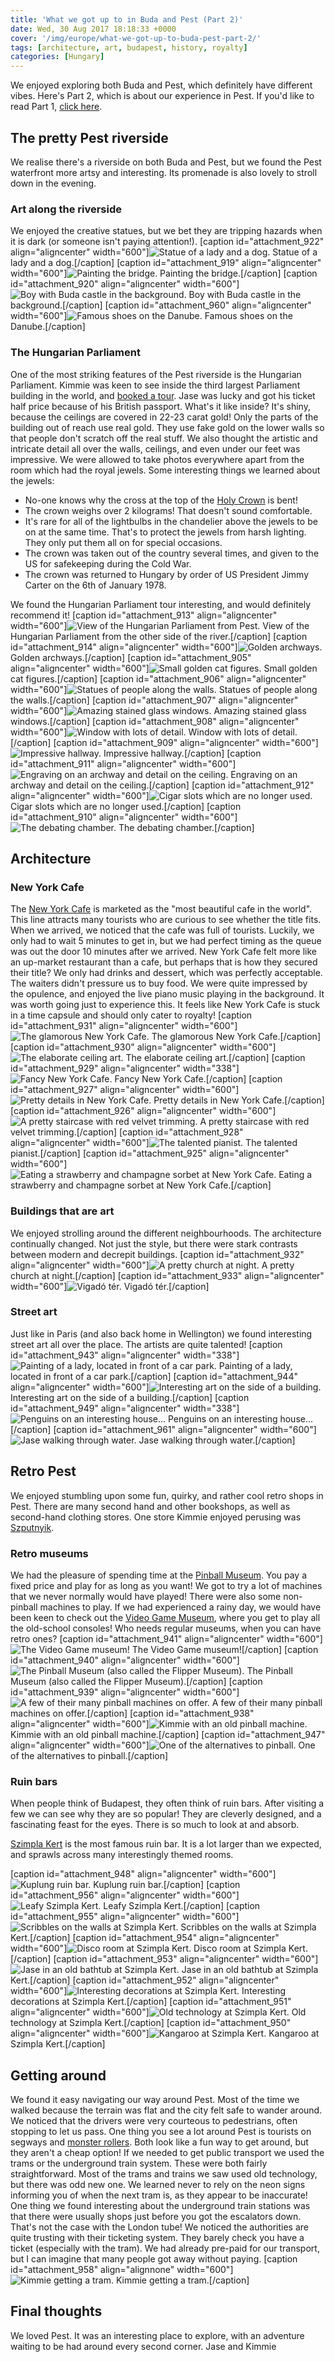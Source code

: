 ```yaml
---
title: 'What we got up to in Buda and Pest (Part 2)'
date: Wed, 30 Aug 2017 18:18:33 +0000
cover: '/img/europe/what-we-got-up-to-buda-pest-part-2/'
tags: [architecture, art, budapest, history, royalty]
categories: [Hungary]
---
```


We enjoyed exploring both Buda and Pest, which definitely have different vibes. Here's Part 2, which is about our experience in Pest. If you'd like to read Part 1, [click here](http://coupleofkiwis.com/what-we-got-up-to-buda-pest-part-1/).

The pretty Pest riverside
-------------------------

We realise there's a riverside on both Buda and Pest, but we found the Pest waterfront more artsy and interesting. Its promenade is also lovely to stroll down in the evening.

### Art along the riverside

We enjoyed the creative statues, but we bet they are tripping hazards when it is dark (or someone isn't paying attention!). \[caption id="attachment_922" align="aligncenter" width="600"\]![Statue of a lady and a dog.](http://coupleofkiwis.com/wp-content/uploads/2017/08/pest-riverside1-600x338.jpg) Statue of a lady and a dog.\[/caption\] \[caption id="attachment_919" align="aligncenter" width="600"\]![Painting the bridge.](http://coupleofkiwis.com/wp-content/uploads/2017/08/pest-riverside3-600x338.jpg) Painting the bridge.\[/caption\] \[caption id="attachment_920" align="aligncenter" width="600"\]![Boy with Buda castle in the background.](http://coupleofkiwis.com/wp-content/uploads/2017/08/pest-riverside2-600x338.jpg) Boy with Buda castle in the background.\[/caption\] \[caption id="attachment_960" align="aligncenter" width="600"\]![Famous shoes on the Danube.](http://coupleofkiwis.com/wp-content/uploads/2017/08/pest-Shoes-on-danube-600x338.jpg) Famous shoes on the Danube.\[/caption\]

### The Hungarian Parliament

One of the most striking features of the Pest riverside is the Hungarian Parliament. Kimmie was keen to see inside the third largest Parliament building in the world, and [booked a tour](https://www.jegymester.hu/eng/Production/480000/Parliament-visit). Jase was lucky and got his ticket half price because of his British passport. What's it like inside? It's shiny, because the ceilings are covered in 22-23 carat gold! Only the parts of the building out of reach use real gold. They use fake gold on the lower walls so that people don't scratch off the real stuff. We also thought the artistic and intricate detail all over the walls, ceilings, and even under our feet was impressive. We were allowed to take photos everywhere apart from the room which had the royal jewels. Some interesting things we learned about the jewels:

*   No-one knows why the cross at the top of the [Holy Crown](https://en.wikipedia.org/wiki/Holy_Crown_of_Hungary) is bent!
*   The crown weighs over 2 kilograms! That doesn't sound comfortable.
*   It's rare for all of the lightbulbs in the chandelier above the jewels to be on at the same time. That's to protect the jewels from harsh lighting. They only put them all on for special occasions.
*   The crown was taken out of the country several times, and given to the US for safekeeping during the Cold War.
*   The crown was returned to Hungary by order of US President Jimmy Carter on the 6th of January 1978.

We found the Hungarian Parliament tour interesting, and would definitely recommend it! \[caption id="attachment_913" align="aligncenter" width="600"\]![View of the Hungarian Parliament from Pest. ](http://coupleofkiwis.com/wp-content/uploads/2017/08/bud-parli-600x337.jpg) View of the Hungarian Parliament from the other side of the river.\[/caption\] \[caption id="attachment_914" align="aligncenter" width="600"\]![Golden archways.](http://coupleofkiwis.com/wp-content/uploads/2017/08/bug-parl-600x338.jpg) Golden archways.\[/caption\] \[caption id="attachment_905" align="aligncenter" width="600"\]![Small golden cat figures. ](http://coupleofkiwis.com/wp-content/uploads/2017/08/bud-parl2-600x337.jpg) Small golden cat figures.\[/caption\] \[caption id="attachment_906" align="aligncenter" width="600"\]![Statues of people along the walls.](http://coupleofkiwis.com/wp-content/uploads/2017/08/bud-parl3-600x338.jpg) Statues of people along the walls.\[/caption\] \[caption id="attachment_907" align="aligncenter" width="600"\]![Amazing stained glass windows.](http://coupleofkiwis.com/wp-content/uploads/2017/08/bud-parl4-600x390.jpg) Amazing stained glass windows.\[/caption\] \[caption id="attachment_908" align="aligncenter" width="600"\]![Window with lots of detail.](http://coupleofkiwis.com/wp-content/uploads/2017/08/bud-parl5-600x337.jpg) Window with lots of detail.\[/caption\] \[caption id="attachment_909" align="aligncenter" width="600"\]![Impressive hallway.](http://coupleofkiwis.com/wp-content/uploads/2017/08/bud-parl6-600x338.jpg) Impressive hallway.\[/caption\] \[caption id="attachment_911" align="aligncenter" width="600"\]![Engraving on an archway and detail on the ceiling.](http://coupleofkiwis.com/wp-content/uploads/2017/08/bud-parl8-600x338.jpg) Engraving on an archway and detail on the ceiling.\[/caption\] \[caption id="attachment_912" align="aligncenter" width="600"\]![Cigar slots which are no longer used.](http://coupleofkiwis.com/wp-content/uploads/2017/08/bud-parl9-600x338.jpg) Cigar slots which are no longer used.\[/caption\] \[caption id="attachment_910" align="aligncenter" width="600"\]![The debating chamber.](http://coupleofkiwis.com/wp-content/uploads/2017/08/bud-parl7-600x338.jpg) The debating chamber.\[/caption\]

Architecture
------------

### New York Cafe

The [New York Cafe](http://www.newyorkcafe.hu/) is marketed as the "most beautiful cafe in the world". This line attracts many tourists who are curious to see whether the title fits. When we arrived, we noticed that the cafe was full of tourists. Luckily, we only had to wait 5 minutes to get in, but we had perfect timing as the queue was out the door 10 minutes after we arrived. New York Cafe felt more like an up-market restaurant than a cafe, but perhaps that is how they secured their title? We only had drinks and dessert, which was perfectly acceptable. The waiters didn't pressure us to buy food. We were quite impressed by the opulence, and enjoyed the live piano music playing in the background. It was worth going just to experience this. It feels like New York Cafe is stuck in a time capsule and should only cater to royalty! \[caption id="attachment_931" align="aligncenter" width="600"\]![The glamorous New York Cafe.](http://coupleofkiwis.com/wp-content/uploads/2017/08/pest-ny-cafe-600x338.jpg) The glamorous New York Cafe.\[/caption\] \[caption id="attachment_930" align="aligncenter" width="600"\]![The elaborate ceiling art.](http://coupleofkiwis.com/wp-content/uploads/2017/08/pest-ny-cafe2-600x338.jpg) The elaborate ceiling art.\[/caption\] \[caption id="attachment_929" align="aligncenter" width="338"\]![Fancy New York Cafe.](http://coupleofkiwis.com/wp-content/uploads/2017/08/pest-ny-cafe3-338x600.jpg) Fancy New York Cafe.\[/caption\] \[caption id="attachment_927" align="aligncenter" width="600"\]![Pretty details in New York Cafe. ](http://coupleofkiwis.com/wp-content/uploads/2017/08/pest-ny-cafe-5-600x337.jpg) Pretty details in New York Cafe.\[/caption\] \[caption id="attachment_926" align="aligncenter" width="600"\]![A pretty staircase with red velvet trimming. ](http://coupleofkiwis.com/wp-content/uploads/2017/08/pest-ny-6-600x338.jpg) A pretty staircase with red velvet trimming.\[/caption\] \[caption id="attachment_928" align="aligncenter" width="600"\]![The talented pianist. ](http://coupleofkiwis.com/wp-content/uploads/2017/08/pest-ny-cafe4-600x338.jpg) The talented pianist.\[/caption\] \[caption id="attachment_925" align="aligncenter" width="600"\]![Eating a strawberry and champagne sorbet at New York Cafe.](http://coupleofkiwis.com/wp-content/uploads/2017/08/pest-ny-cafe-7-600x338.jpg) Eating a strawberry and champagne sorbet at New York Cafe.\[/caption\]

### Buildings that are art

We enjoyed strolling around the different neighbourhoods. The architecture continually changed. Not just the style, but there were stark contrasts between modern and decrepit buildings. \[caption id="attachment_932" align="aligncenter" width="600"\]![A pretty church at night. ](http://coupleofkiwis.com/wp-content/uploads/2017/08/pest-architechture5-600x338.jpg) A pretty church at night.\[/caption\] \[caption id="attachment_933" align="aligncenter" width="600"\]![Vigadó tér.](http://coupleofkiwis.com/wp-content/uploads/2017/08/pest-architechture-1-600x338.jpg) Vigadó tér.\[/caption\]

### Street art

Just like in Paris (and also back home in Wellington) we found interesting street art all over the place. The artists are quite talented! \[caption id="attachment_943" align="aligncenter" width="338"\]![Painting of a lady, located in front of a car park.](http://coupleofkiwis.com/wp-content/uploads/2017/08/pest-art2-338x600.jpg) Painting of a lady, located in front of a car park.\[/caption\] \[caption id="attachment_944" align="aligncenter" width="600"\]![Interesting art on the side of a building.](http://coupleofkiwis.com/wp-content/uploads/2017/08/pest-art-600x338.jpg) Interesting art on the side of a building.\[/caption\] \[caption id="attachment_949" align="aligncenter" width="338"\]![Penguins on an interesting house...](http://coupleofkiwis.com/wp-content/uploads/2017/08/pest-art-street-338x600.jpg) Penguins on an interesting house...\[/caption\] \[caption id="attachment_961" align="aligncenter" width="600"\]![Jase walking through water.](http://coupleofkiwis.com/wp-content/uploads/2017/08/pest-walking-through-water-600x338.jpg) Jase walking through water.\[/caption\]

Retro Pest
----------

We enjoyed stumbling upon some fun, quirky, and rather cool retro shops in Pest. There are many second hand and other bookshops, as well as second-hand clothing stores. One store Kimmie enjoyed perusing was [Szputnyik](https://szputnyikshop.com).

### Retro museums

We had the pleasure of spending time at the [Pinball Museum](http://www.flippermuzeum.hu/en/). You pay a fixed price and play for as long as you want! We got to try a lot of machines that we never normally would have played! There were also some non-pinball machines to play. If we had experienced a rainy day, we would have been keen to check out the [Video Game Museum](https://www.facebook.com/consolemuseumbudapest), where you get to play all the old-school consoles! Who needs regular museums, when you can have retro ones? \[caption id="attachment_941" align="aligncenter" width="600"\]![The Video Game museum!](http://coupleofkiwis.com/wp-content/uploads/2017/08/pest-retro-600x338.jpg) The Video Game museum!\[/caption\] \[caption id="attachment_940" align="aligncenter" width="600"\]![The Pinball Museum (also called the Flipper Museum).](http://coupleofkiwis.com/wp-content/uploads/2017/08/pest-pinball-600x337.jpg) The Pinball Museum (also called the Flipper Museum).\[/caption\] \[caption id="attachment_939" align="aligncenter" width="600"\]![A few of their many pinball machines on offer.](http://coupleofkiwis.com/wp-content/uploads/2017/08/pest-pinball-2-600x338.jpg) A few of their many pinball machines on offer.\[/caption\] \[caption id="attachment_938" align="aligncenter" width="600"\]![Kimmie with an old pinball machine.](http://coupleofkiwis.com/wp-content/uploads/2017/08/pest-pinball-3-600x338.jpg) Kimmie with an old pinball machine.\[/caption\] \[caption id="attachment_947" align="aligncenter" width="600"\]![One of the alternatives to pinball.](http://coupleofkiwis.com/wp-content/uploads/2017/08/pest-games-600x338.jpg) One of the alternatives to pinball.\[/caption\]

### Ruin bars

When people think of Budapest, they often think of ruin bars. After visiting a few we can see why they are so popular! They are cleverly designed, and a fascinating feast for the eyes. There is so much to look at and absorb.

[Szimpla Kert](https://szimpla.hu/) is the most famous ruin bar. It is a lot larger than we expected, and sprawls across many interestingly themed rooms.

\[caption id="attachment_948" align="aligncenter" width="600"\]![Kuplung ruin bar.](http://coupleofkiwis.com/wp-content/uploads/2017/08/pest-ruin-bar-600x338.jpg) Kuplung ruin bar.\[/caption\] \[caption id="attachment_956" align="aligncenter" width="600"\]![Leafy Szimpla Kert.](http://coupleofkiwis.com/wp-content/uploads/2017/08/pest-Szimpla-Kert-600x338.jpg) Leafy Szimpla Kert.\[/caption\] \[caption id="attachment_955" align="aligncenter" width="600"\]![Scribbles on the walls at Szimpla Kert.](http://coupleofkiwis.com/wp-content/uploads/2017/08/pest-Szimpla-Kert-2-600x338.jpg) Scribbles on the walls at Szimpla Kert.\[/caption\] \[caption id="attachment_954" align="aligncenter" width="600"\]![Disco room at Szimpla Kert.](http://coupleofkiwis.com/wp-content/uploads/2017/08/pest-Szimpla-Kert-3-600x338.jpg) Disco room at Szimpla Kert.\[/caption\] \[caption id="attachment_953" align="aligncenter" width="600"\]![Jase in an old bathtub at Szimpla Kert.](http://coupleofkiwis.com/wp-content/uploads/2017/08/pest-Szimpla-Kert-4-600x338.jpg) Jase in an old bathtub at Szimpla Kert.\[/caption\] \[caption id="attachment_952" align="aligncenter" width="600"\]![Interesting decorations at Szimpla Kert.](http://coupleofkiwis.com/wp-content/uploads/2017/08/pest-Szimpla-Kert-5-600x338.jpg) Interesting decorations at Szimpla Kert.\[/caption\] \[caption id="attachment_951" align="aligncenter" width="600"\]![Old technology at Szimpla Kert.](http://coupleofkiwis.com/wp-content/uploads/2017/08/pest-Szimpla-Kert-6-600x338.jpg) Old technology at Szimpla Kert.\[/caption\] \[caption id="attachment_950" align="aligncenter" width="600"\]![Kangaroo at Szimpla Kert.](http://coupleofkiwis.com/wp-content/uploads/2017/08/pest-Szimpla-Kert-7-600x338.jpg) Kangaroo at Szimpla Kert.\[/caption\]

Getting around
--------------

We found it easy navigating our way around Pest. Most of the time we walked because the terrain was flat and the city felt safe to wander around. We noticed that the drivers were very courteous to pedestrians, often stopping to let us pass. One thing you see a lot around Pest is tourists on segways and [monster rollers](http://www.budapestmadness.com/en/activities/monsterroller). Both look like a fun way to get around, but they aren't a cheap option! If we needed to get public transport we used the trams or the underground train system. These were both fairly straightforward. Most of the trams and trains we saw used old technology, but there was odd new one. We learned never to rely on the neon signs informing you of when the next tram is, as they appear to be inaccurate! One thing we found interesting about the underground train stations was that there were usually shops just before you got the escalators down. That's not the case with the London tube! We noticed the authorities are quite trusting with their ticketing system. They barely check you have a ticket (especially with the tram). We had already pre-paid for our transport, but I can imagine that many people got away without paying. \[caption id="attachment_958" align="alignnone" width="600"\]![Kimmie getting a tram.](http://coupleofkiwis.com/wp-content/uploads/2017/08/pest-transport-600x338.jpg) Kimmie getting a tram.\[/caption\]

Final thoughts
--------------

We loved Pest. It was an interesting place to explore, with an adventure waiting to be had around every second corner. Jase and Kimmie